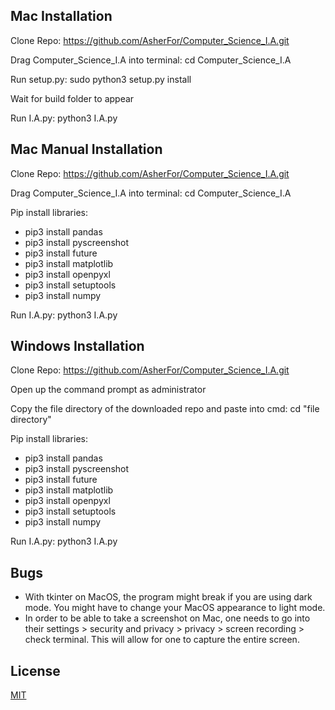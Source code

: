 ## Mac Installation

Clone Repo: https://github.com/AsherFor/Computer_Science_I.A.git

Drag Computer_Science_I.A into terminal: cd Computer_Science_I.A

Run setup.py: sudo python3 setup.py install

Wait for build folder to appear

Run I.A.py: python3 I.A.py

## Mac Manual Installation

Clone Repo: https://github.com/AsherFor/Computer_Science_I.A.git

Drag Computer_Science_I.A into terminal: cd Computer_Science_I.A

Pip install libraries:  

* pip3 install pandas
* pip3 install pyscreenshot
* pip3 install future
* pip3 install matplotlib
* pip3 install openpyxl
* pip3 install setuptools
* pip3 install numpy

Run I.A.py: python3 I.A.py

## Windows Installation

Clone Repo: https://github.com/AsherFor/Computer_Science_I.A.git

Open up the command prompt as administrator

Copy the file directory of the downloaded repo and paste into cmd: cd "file directory"

Pip install libraries:  

* pip3 install pandas
* pip3 install pyscreenshot
* pip3 install future
* pip3 install matplotlib
* pip3 install openpyxl
* pip3 install setuptools
* pip3 install numpy

Run I.A.py: python3 I.A.py

## Bugs

* With tkinter on MacOS, the program might break if you are using dark mode. You might have to change your MacOS appearance to light mode.
* In order to be able to take a screenshot on Mac, one needs to go into their settings > security and privacy > privacy > screen recording > check terminal. This will allow for one to capture the entire screen.

## License
[MIT](https://choosealicense.com/licenses/mit/)
